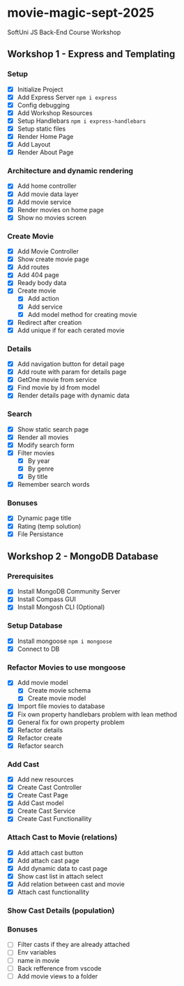 # movie-magic-sept-2025
SoftUni JS Back-End Course Workshop

## Workshop 1 - Express and Templating

### Setup
 - [x] Initialize Project
 - [x] Add Express Server `npm i express`
 - [x] Config debugging
 - [x] Add Workshop Resources
 - [x] Setup Handlebars `npm i express-handlebars`
 - [x] Setup static files
 - [x] Render Home Page
 - [x] Add Layout
 - [x] Render About Page
### Architecture and dynamic rendering
 - [x] Add home controller
 - [x] Add movie data layer
 - [x] Add movie service
 - [x] Render movies on home page
 - [x] Show no movies screen
### Create Movie
 - [x] Add Movie Controller
 - [x] Show create movie page
 - [x] Add routes
 - [x] Add 404 page
 - [x] Ready body data
 - [x] Create movie
   - [x] Add action
   - [x] Add service
   - [x] Add model method for creating movie
 - [x] Redirect after creation
 - [x] Add unique if for each cerated movie
### Details
 - [x] Add navigation button for detail page
 - [x] Add route with param for details page 
 - [x] GetOne movie from service
 - [x] Find movie by id from model
 - [x] Render details page with dynamic data
### Search
 - [x] Show static search page
 - [x] Render all movies
 - [x] Modify search form
 - [x] Filter movies
   - [x] By year
   - [x] By genre
   - [x] By title 
 - [x] Remember search words
### Bonuses
 - [x] Dynamic page title
 - [x] Rating (temp solution)
 - [x] File Persistance

## Workshop 2 - MongoDB Database

### Prerequisites
 - [x] Install MongoDB Community Server
 - [x] Install Compass GUI
 - [x] Install Mongosh CLI (Optional)

### Setup Database
 - [x] Install mongoose `npm i mongoose`
 - [x] Connect to DB 

### Refactor Movies to use mongoose
 - [x] Add movie model
   - [x] Create movie schema
   - [x] Create movie model
 - [x] Import file movies to database
 - [x] Fix own property handlebars problem with lean method
 - [x] General fix for own property problem
 - [x] Refactor details
 - [x] Refactor create
 - [x] Refactor search

### Add Cast
 - [x] Add new resources
 - [x] Create Cast Controller
 - [x] Create Cast Page
 - [x] Add Cast model
 - [x] Create Cast Service
 - [x] Create Cast Functionallity

### Attach Cast to Movie (relations)
 - [x] Add attach cast button
 - [x] Add attach cast page
 - [x] Add dynamic data to cast page
 - [x] Show cast list in attach select
 - [x] Add relation between cast and movie
 - [x] Attach cast functionallity

### Show Cast Details (population)

### Bonuses
 - [ ] Filter casts if they are already attached
 - [ ] Env variables
 - [ ] name in movie
 - [ ] Back refference from vscode
 - [ ] Add movie views to a folder
